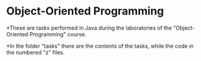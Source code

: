 # Object-Oriented Programming

*These are tasks performed in Java during the laboratories of the "Object-Oriented Programming" course.

*In the folder "tasks" there are the contents of the tasks, while the code in the numbered "z" files.
